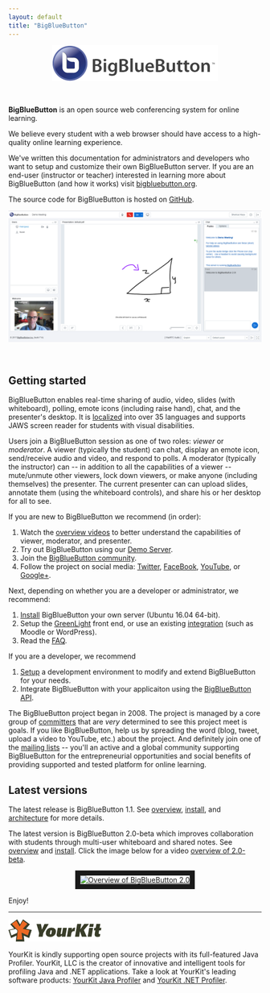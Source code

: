 ```yaml
---
layout: default
title: "BigBlueButton"
---
```


<p align="center">
  <img src="/images/logo.png"/>
</p><br>

**BigBlueButton** is an open source web conferencing system for online learning.  

We believe every student with a web browser should have access to a high-quality online learning experience.  

We've written this documentation for administrators and developers who want to setup and customize their own BigBlueButton server. If you are an end-user (instructor or teacher) interested in learning more about BigBlueButton (and how it works) visit [bigbluebutton.org](http://bigbluebutton.org). 

The source code for BigBlueButton is hosted on [GitHub](http://github.com/bigbluebutton/bigbluebutton).

<p align="center">
  <img src="/images/20-screenshot.png"/>
</p><br>

## Getting started

BigBlueButton enables real-time sharing of audio, video, slides (with whiteboard), polling, emote icons (including raise hand), chat, and the presenter's desktop.  It is [localized](/dev/localization.html) into over 35 languages and supports JAWS screen reader for students with visual disabilities. 

Users join a BigBlueButton session as one of two roles: _viewer_ or _moderator_.  A viewer (typically the student) can chat, display an emote icon, send/receive audio and video, and respond to polls.  A moderator (typically the instructor) can -- in addition to all the capabilities of a viewer -- mute/unmute other viewers, lock down viewers, or make anyone (including themselves) the presenter.  The current presenter can can upload slides, annotate them (using the whiteboard controls), and share his or her desktop for all to see.


If you are new to BigBlueButton we recommend (in order): 

  1. Watch the [overview videos](http://bigbluebutton.org/videos) to better understand the capabilities of viewer, moderator, and presenter.
  1. Try out BigBlueButton using our [Demo Server](http://demo.bigbluebutton.org/). 
  1. Join the [BigBlueButton community](https://bigbluebutton.org/support/community/).
  1. Follow the project on social media: [Twitter](https://twitter.com/bigbluebutton), [FaceBook](https://www.facebook.com/bigbluebutton), [YouTube](https://www.youtube.com/user/bigbluebuttonshare), or [Google+](https://plus.google.com/+bigbluebutton).  
      
Next, depending on whether you are a developer or administrator, we recommend:

  1. [Install](/install/install.html) BigBlueButton your own server (Ubuntu 16.04 64-bit).
  1. Setup the [GreenLight](/install/green-light.html) front end, or use an existing [integration](http://bigbluebutton.org/open-source-integrations/) (such as Moodle or WordPress).
  1. Read the [FAQ](/support/faq.html).

If you are a developer, we recommend
  1. [Setup](/dev/setup.html) a development environment to modify and extend BigBlueButton for your needs.
  1. Integrate BigBlueButton with your applicaiton using the [BigBlueButton API](/dev/api.html).

The BigBlueButton project began in 2008. The project is managed by a core group of [committers](/support/faq.html#bigbluebutton-committer) that are _very_ determined to see this project meet is goals.  If you like BigBlueButton, help us by spreading the word (blog, tweet, upload a video to YouTube, etc.) about the project.  And definitely join one of the [mailing lists](https://bigbluebutton.org/support/community/) -- you'll an active and a global community supporting BigBlueButton for the entrepreneurial opportunities and social benefits of providing supported and tested platform for online learning.


## Latest versions

The latest release is BigBlueButton 1.1. See [overview](/overview/overview.html), [install](/install/install.html), and [architecture](/overview/architecture.html) for more details.  

The latest version is BigBlueButton 2.0-beta which improves collaboration with students through  multi-user whiteboard and shared notes.  See [overview](2.0/20overview.html) and [install](/2.0/20install.html).  Click the image below for a video [overview of 2.0-beta](https://www.youtube.com/watch?v=NQPrdc-W-6A).

<p align="center">
  <a href="http://www.youtube.com/watch?feature=player_embedded&v=NQPrdc-W-6A" target="_blank"><img src="http://img.youtube.com/vi/NQPrdc-W-6A/0.jpg" alt="Overview of BigBlueButton 2.0" width="480" height="360" border="10" /></a>
</p>

Enjoy!

---

![yourkit](/images/yourkit.png)

YourKit is kindly supporting open source projects with its full-featured Java Profiler. YourKit, LLC is the creator of innovative and intelligent tools for profiling Java and .NET applications. Take a look at YourKit's leading software products: [YourKit Java Profiler](https://www.yourkit.com/java/profiler/index.jsp) and [YourKit .NET Profiler](https://www.yourkit.com/.net/profiler/index.jsp).

